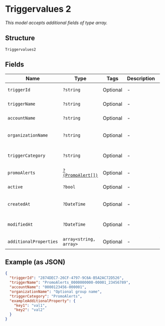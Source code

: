 
# Triggervalues 2

*This model accepts additional fields of type array.*

## Structure

`Triggervalues2`

## Fields

| Name | Type | Tags | Description | Getter | Setter |
|  --- | --- | --- | --- | --- | --- |
| `triggerId` | `?string` | Optional | - | getTriggerId(): ?string | setTriggerId(?string triggerId): void |
| `triggerName` | `?string` | Optional | - | getTriggerName(): ?string | setTriggerName(?string triggerName): void |
| `accountName` | `?string` | Optional | - | getAccountName(): ?string | setAccountName(?string accountName): void |
| `organizationName` | `?string` | Optional | - | getOrganizationName(): ?string | setOrganizationName(?string organizationName): void |
| `triggerCategory` | `?string` | Optional | - | getTriggerCategory(): ?string | setTriggerCategory(?string triggerCategory): void |
| `promoAlerts` | [`?(PromoAlert[])`](../../doc/models/promo-alert.md) | Optional | - | getPromoAlerts(): ?array | setPromoAlerts(?array promoAlerts): void |
| `active` | `?bool` | Optional | - | getActive(): ?bool | setActive(?bool active): void |
| `createdAt` | `?DateTime` | Optional | - | getCreatedAt(): ?\DateTime | setCreatedAt(?\DateTime createdAt): void |
| `modifiedAt` | `?DateTime` | Optional | - | getModifiedAt(): ?\DateTime | setModifiedAt(?\DateTime modifiedAt): void |
| `additionalProperties` | `array<string, array>` | Optional | - | findAdditionalProperty(string key): array | additionalProperty(string key, array value): void |

## Example (as JSON)

```json
{
  "triggerId": "2874DEC7-26CF-4797-9C6A-B5A2AC72D526",
  "triggerName": "PromoAlerts_0000000000-00001_23456789",
  "accountName": "0000123456-000001",
  "organizationName": "Optional group name",
  "triggerCategory": "PromoAlerts",
  "exampleAdditionalProperty": {
    "key1": "val1",
    "key2": "val2"
  }
}
```


